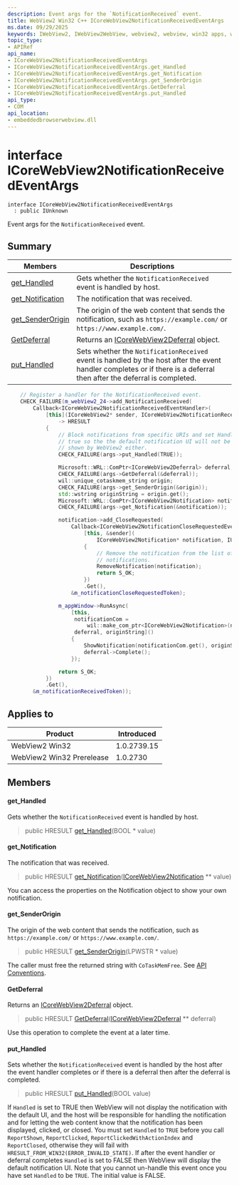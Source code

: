 ```yaml
---
description: Event args for the `NotificationReceived` event.
title: WebView2 Win32 C++ ICoreWebView2NotificationReceivedEventArgs
ms.date: 09/29/2025
keywords: IWebView2, IWebView2WebView, webview2, webview, win32 apps, win32, edge, ICoreWebView2, ICoreWebView2Controller, browser control, edge html, ICoreWebView2NotificationReceivedEventArgs
topic_type: 
- APIRef
api_name:
- ICoreWebView2NotificationReceivedEventArgs
- ICoreWebView2NotificationReceivedEventArgs.get_Handled
- ICoreWebView2NotificationReceivedEventArgs.get_Notification
- ICoreWebView2NotificationReceivedEventArgs.get_SenderOrigin
- ICoreWebView2NotificationReceivedEventArgs.GetDeferral
- ICoreWebView2NotificationReceivedEventArgs.put_Handled
api_type:
- COM
api_location:
- embeddedbrowserwebview.dll
---
```


# interface ICoreWebView2NotificationReceivedEventArgs

```
interface ICoreWebView2NotificationReceivedEventArgs
  : public IUnknown
```

Event args for the `NotificationReceived` event.

## Summary

 Members                        | Descriptions
--------------------------------|---------------------------------------------
[get_Handled](#get_handled) | Gets whether the `NotificationReceived` event is handled by host.
[get_Notification](#get_notification) | The notification that was received.
[get_SenderOrigin](#get_senderorigin) | The origin of the web content that sends the notification, such as `https://example.com/` or `https://www.example.com/`.
[GetDeferral](#getdeferral) | Returns an [ICoreWebView2Deferral](icorewebview2deferral.md#icorewebview2deferral) object.
[put_Handled](#put_handled) | Sets whether the `NotificationReceived` event is handled by the host after the event handler completes or if there is a deferral then after the deferral is completed.

```cpp
    // Register a handler for the NotificationReceived event.
    CHECK_FAILURE(m_webView2_24->add_NotificationReceived(
        Callback<ICoreWebView2NotificationReceivedEventHandler>(
            [this](ICoreWebView2* sender, ICoreWebView2NotificationReceivedEventArgs* args)
                -> HRESULT
            {
                // Block notifications from specific URIs and set Handled to
                // true so the the default notification UI will not be
                // shown by WebView2 either.
                CHECK_FAILURE(args->put_Handled(TRUE));

                Microsoft::WRL::ComPtr<ICoreWebView2Deferral> deferral;
                CHECK_FAILURE(args->GetDeferral(&deferral));
                wil::unique_cotaskmem_string origin;
                CHECK_FAILURE(args->get_SenderOrigin(&origin));
                std::wstring originString = origin.get();
                Microsoft::WRL::ComPtr<ICoreWebView2Notification> notification;
                CHECK_FAILURE(args->get_Notification(&notification));

                notification->add_CloseRequested(
                    Callback<ICoreWebView2NotificationCloseRequestedEventHandler>(
                        [this, &sender](
                            ICoreWebView2Notification* notification, IUnknown* args) -> HRESULT
                        {
                            // Remove the notification from the list of active
                            // notifications.
                            RemoveNotification(notification);
                            return S_OK;
                        })
                        .Get(),
                    &m_notificationCloseRequestedToken);

                m_appWindow->RunAsync(
                    [this,
                     notificationCom =
                         wil::make_com_ptr<ICoreWebView2Notification>(notification.Get()),
                     deferral, originString]()
                    {
                        ShowNotification(notificationCom.get(), originString);
                        deferral->Complete();
                    });

                return S_OK;
            })
            .Get(),
        &m_notificationReceivedToken));
```

## Applies to

Product                         | Introduced
--------------------------------|---------------------------------------------
WebView2 Win32            |    1.0.2739.15
WebView2 Win32 Prerelease |    1.0.2730

## Members

#### get_Handled

Gets whether the `NotificationReceived` event is handled by host.

> public HRESULT [get_Handled](#get_handled)(BOOL * value)

#### get_Notification

The notification that was received.

> public HRESULT [get_Notification](#get_notification)([ICoreWebView2Notification](icorewebview2notification.md#icorewebview2notification) ** value)

You can access the properties on the Notification object to show your own notification.

#### get_SenderOrigin

The origin of the web content that sends the notification, such as `https://example.com/` or `https://www.example.com/`.

> public HRESULT [get_SenderOrigin](#get_senderorigin)(LPWSTR * value)

The caller must free the returned string with `CoTaskMemFree`. See [API Conventions](/microsoft-edge/webview2/concepts/win32-api-conventions#strings).

#### GetDeferral

Returns an [ICoreWebView2Deferral](icorewebview2deferral.md#icorewebview2deferral) object.

> public HRESULT [GetDeferral](#getdeferral)([ICoreWebView2Deferral](icorewebview2deferral.md#icorewebview2deferral) ** deferral)

Use this operation to complete the event at a later time.

#### put_Handled

Sets whether the `NotificationReceived` event is handled by the host after the event handler completes or if there is a deferral then after the deferral is completed.

> public HRESULT [put_Handled](#put_handled)(BOOL value)

If `Handled` is set to TRUE then WebView will not display the notification with the default UI, and the host will be responsible for handling the notification and for letting the web content know that the notification has been displayed, clicked, or closed. You must set `Handled` to `TRUE` before you call `ReportShown`, `ReportClicked`, `ReportClickedWithActionIndex` and `ReportClosed`, otherwise they will fail with `HRESULT_FROM_WIN32(ERROR_INVALID_STATE)`. If after the event handler or deferral completes `Handled` is set to FALSE then WebView will display the default notification UI. Note that you cannot un-handle this event once you have set `Handled` to be `TRUE`. The initial value is FALSE.

